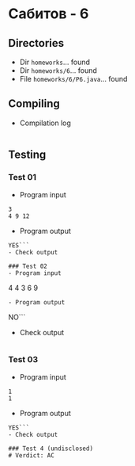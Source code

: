 # Сабитов - 6
## Directories
- Dir `homeworks`... found
- Dir `homeworks/6`... found
- File `homeworks/6/P6.java`... found
## Compiling
- Compilation log
```
```
## Testing
### Test 01
- Program input
```
3
4 9 12
```
- Program output
```
YES```
- Check output
```
```
### Test 02
- Program input
```
4
4 3 6 9
```
- Program output
```
NO```
- Check output
```
```
### Test 03
- Program input
```
1
1
```
- Program output
```
YES```
- Check output
```
```
### Test 4 (undisclosed)
# Verdict: AC
